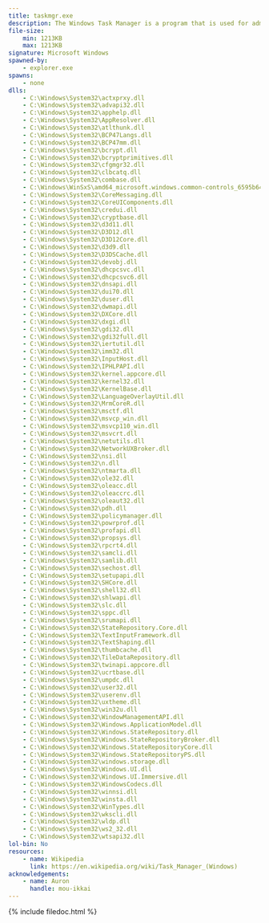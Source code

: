 ```yaml
---
title: taskmgr.exe
description: The Windows Task Manager is a program that is used for administrative program managing, often including killing/closing programs, disabling/enabling programs, seeing CPU, GPU, RAM, DISK, and Network usage, and User management.
file-size:
    min: 1213KB
    max: 1213KB
signature: Microsoft Windows
spawned-by:
    - explorer.exe
spawns:
    - none
dlls:
    - C:\Windows\System32\actxprxy.dll
    - C:\Windows\System32\advapi32.dll
    - C:\Windows\System32\apphelp.dll
    - C:\Windows\System32\AppResolver.dll
    - C:\Windows\System32\atlthunk.dll
    - C:\Windows\System32\BCP47Langs.dll
    - C:\Windows\System32\BCP47mm.dll
    - C:\Windows\System32\bcrypt.dll
    - C:\Windows\System32\bcryptprimitives.dll
    - C:\Windows\System32\cfgmgr32.dll
    - C:\Windows\System32\clbcatq.dll
    - C:\Windows\System32\combase.dll
    - C:\Windows\WinSxS\amd64_microsoft.windows.common-controls_6595b64144ccf1df_6.0.19041.1110_none_60b5254171f9507e\comctl32.dll
    - C:\Windows\System32\CoreMessaging.dll
    - C:\Windows\System32\CoreUIComponents.dll
    - C:\Windows\System32\credui.dll
    - C:\Windows\System32\cryptbase.dll
    - C:\Windows\System32\d3d11.dll
    - C:\Windows\System32\D3D12.dll
    - C:\Windows\System32\D3D12Core.dll
    - C:\Windows\System32\d3d9.dll
    - C:\Windows\System32\D3DSCache.dll
    - C:\Windows\System32\devobj.dll
    - C:\Windows\System32\dhcpcsvc.dll
    - C:\Windows\System32\dhcpcsvc6.dll
    - C:\Windows\System32\dnsapi.dll
    - C:\Windows\System32\dui70.dll
    - C:\Windows\System32\duser.dll
    - C:\Windows\System32\dwmapi.dll
    - C:\Windows\System32\DXCore.dll
    - C:\Windows\System32\dxgi.dll
    - C:\Windows\System32\gdi32.dll
    - C:\Windows\System32\gdi32full.dll
    - C:\Windows\System32\iertutil.dll
    - C:\Windows\System32\imm32.dll
    - C:\Windows\System32\InputHost.dll
    - C:\Windows\System32\IPHLPAPI.dll
    - C:\Windows\System32\kernel.appcore.dll
    - C:\Windows\System32\kernel32.dll
    - C:\Windows\System32\KernelBase.dll
    - C:\Windows\System32\LanguageOverlayUtil.dll
    - C:\Windows\System32\MrmCoreR.dll
    - C:\Windows\System32\msctf.dll
    - C:\Windows\System32\msvcp_win.dll
    - C:\Windows\System32\msvcp110_win.dll
    - C:\Windows\System32\msvcrt.dll
    - C:\Windows\System32\netutils.dll
    - C:\Windows\System32\NetworkUXBroker.dll
    - C:\Windows\System32\nsi.dll
    - C:\Windows\System32\n.dll
    - C:\Windows\System32\ntmarta.dll
    - C:\Windows\System32\ole32.dll
    - C:\Windows\System32\oleacc.dll
    - C:\Windows\System32\oleaccrc.dll
    - C:\Windows\System32\oleaut32.dll
    - C:\Windows\System32\pdh.dll
    - C:\Windows\System32\policymanager.dll
    - C:\Windows\System32\powrprof.dll
    - C:\Windows\System32\profapi.dll
    - C:\Windows\System32\propsys.dll
    - C:\Windows\System32\rpcrt4.dll
    - C:\Windows\System32\samcli.dll
    - C:\Windows\System32\samlib.dll
    - C:\Windows\System32\sechost.dll
    - C:\Windows\System32\setupapi.dll
    - C:\Windows\System32\SHCore.dll
    - C:\Windows\System32\shell32.dll
    - C:\Windows\System32\shlwapi.dll
    - C:\Windows\System32\slc.dll
    - C:\Windows\System32\sppc.dll
    - C:\Windows\System32\srumapi.dll
    - C:\Windows\System32\StateRepository.Core.dll
    - C:\Windows\System32\TextInputFramework.dll
    - C:\Windows\System32\TextShaping.dll
    - C:\Windows\System32\thumbcache.dll
    - C:\Windows\System32\TileDataRepository.dll
    - C:\Windows\System32\twinapi.appcore.dll
    - C:\Windows\System32\ucrtbase.dll
    - C:\Windows\System32\umpdc.dll
    - C:\Windows\System32\user32.dll
    - C:\Windows\System32\userenv.dll
    - C:\Windows\System32\uxtheme.dll
    - C:\Windows\System32\win32u.dll
    - C:\Windows\System32\WindowManagementAPI.dll
    - C:\Windows\System32\Windows.ApplicationModel.dll
    - C:\Windows\System32\Windows.StateRepository.dll
    - C:\Windows\System32\Windows.StateRepositoryBroker.dll
    - C:\Windows\System32\Windows.StateRepositoryCore.dll
    - C:\Windows\System32\Windows.StateRepositoryPS.dll
    - C:\Windows\System32\windows.storage.dll
    - C:\Windows\System32\Windows.UI.dll
    - C:\Windows\System32\Windows.UI.Immersive.dll
    - C:\Windows\System32\WindowsCodecs.dll
    - C:\Windows\System32\winnsi.dll
    - C:\Windows\System32\winsta.dll
    - C:\Windows\System32\WinTypes.dll
    - C:\Windows\System32\wkscli.dll
    - C:\Windows\System32\wldp.dll
    - C:\Windows\System32\ws2_32.dll
    - C:\Windows\System32\wtsapi32.dll
lol-bin: No
resources:
    - name: Wikipedia
      link: https://en.wikipedia.org/wiki/Task_Manager_(Windows)
acknowledgements:
    - name: Auron
      handle: mou-ikkai
---
```


{% include filedoc.html %}
